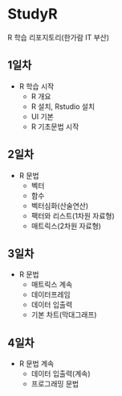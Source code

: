 # StudyR
R 학습 리포지토리(한가람 IT 부산)

## 1일차 
- R 학습 시작
  - R 개요
  - R 설치, Rstudio 설치
  - UI 기본
  - R 기초문법 시작

## 2일차
- R 문법
  - 벡터  
  - 함수
  - 벡터심화(산술연산)
  - 팩터와 리스트(1차원 자료형)
  - 매트릭스(2차원 자료형)
  
 ## 3일차
 - R 문법
   - 매트릭스 계속
   - 데이터프레임
   - 데이터 입출력
   - 기본 차트(막대그래프)

## 4일차 
- R 문법 계속 
   - 데이터 입출력(계속)
   - 프로그래밍 문법 

